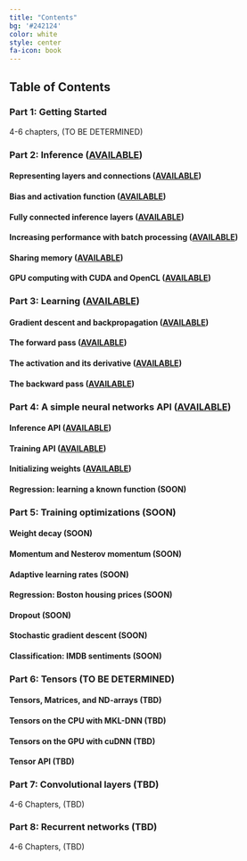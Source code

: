 ```yaml
---
title: "Contents"
bg: '#242124'
color: white
style: center
fa-icon: book
---
```

## Table of Contents

### Part 1: Getting Started

4-6 chapters, (TO BE DETERMINED)

### Part 2: Inference ([AVAILABLE](https://www.patreon.com/deep_learning/?ref=20))

#### Representing layers and connections ([AVAILABLE](https://www.patreon.com/deep_learning/?ref=21))

#### Bias and activation function ([AVAILABLE](https://www.patreon.com/deep_learning/?ref=22))

#### Fully connected inference layers ([AVAILABLE](https://www.patreon.com/deep_learning/?ref=23))

#### Increasing performance with batch processing ([AVAILABLE](https://www.patreon.com/deep_learning/?ref=24))

#### Sharing memory ([AVAILABLE](https://www.patreon.com/deep_learning/?ref=25))

#### GPU computing with CUDA and OpenCL ([AVAILABLE](https://www.patreon.com/deep_learning/?ref=26))

### Part 3: Learning ([AVAILABLE](https://www.patreon.com/deep_learning/?ref=30))

#### Gradient descent and backpropagation ([AVAILABLE](https://www.patreon.com/deep_learning/?ref=31))

#### The forward pass ([AVAILABLE](https://www.patreon.com/deep_learning/?ref=32))

#### The activation and its derivative ([AVAILABLE](https://www.patreon.com/deep_learning/?ref=33))

#### The backward pass ([AVAILABLE](https://www.patreon.com/deep_learning/?ref=34))

### Part 4: A simple neural networks API ([AVAILABLE](https://www.patreon.com/deep_learning/?ref=40))

#### Inference API ([AVAILABLE](https://www.patreon.com/deep_learning/?ref=41))

#### Training API ([AVAILABLE](https://www.patreon.com/deep_learning/?ref=42))

#### Initializing weights ([AVAILABLE](https://www.patreon.com/deep_learning/?ref=43))

#### Regression: learning a known function (SOON)

### Part 5: Training optimizations (SOON)

#### Weight decay (SOON)

#### Momentum and Nesterov momentum (SOON)

#### Adaptive learning rates (SOON)

#### Regression: Boston housing prices (SOON)

#### Dropout (SOON)

#### Stochastic gradient descent (SOON)

#### Classification: IMDB sentiments (SOON)

### Part 6: Tensors (TO BE DETERMINED)

#### Tensors, Matrices, and ND-arrays (TBD)

#### Tensors on the CPU with MKL-DNN (TBD)

#### Tensors on the GPU with cuDNN (TBD)

#### Tensor API (TBD)

### Part 7: Convolutional layers (TBD)

4-6 Chapters, (TBD)

### Part 8: Recurrent networks (TBD)

4-6 Chapters, (TBD)
